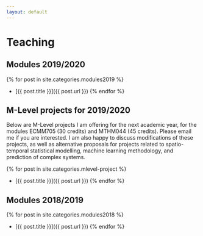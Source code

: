 ```yaml
---
layout: default
---
```


# Teaching

## Modules 2019/2020

{% for post in site.categories.modules2019 %}
- [{{ post.title }}]({{ post.url }})
{% endfor %}


## M-Level projects for 2019/2020

Below are M-Level projects I am offering for the next academic year, for the
modules ECMM705 (30 credits) and MTHM044 (45 credits). Please email me if you
are interested. I am also happy to discuss modifications of these projects, as
well as alternative proposals for projects related to spatio-temporal
statistical modelling, machine learning methodology, and prediction of complex
systems.

{% for post in site.categories.mlevel-project %}
- [{{ post.title }}]({{ post.url }})
{% endfor %}


## Modules 2018/2019

{% for post in site.categories.modules2018 %}
- [{{ post.title }}]({{ post.url }})
{% endfor %}

